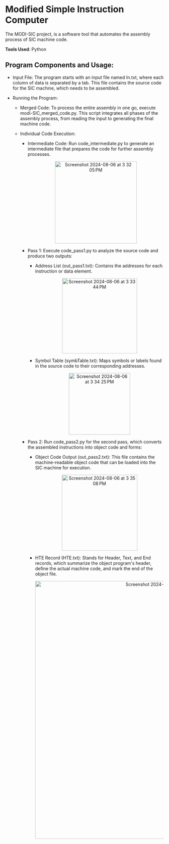 # Modified Simple Instruction Computer

The MODI-SIC project, is a software tool that automates the assembly process of SIC machine code.

**Tools Used**: Python 

## Program Components and Usage:

- Input File: The program starts with an input file named In.txt, where each column of data is separated by a tab. This file contains the source code for the SIC machine, which needs to be assembled.

- Running the Program:

  - Merged Code: To process the entire assembly in one go, execute modi-SIC_merged_code.py. This script integrates all phases of the assembly process, from reading the input to generating the final machine code.

  - Individual Code Execution:
    
    - Intermediate Code: Run code_intermediate.py to generate an intermediate file that prepares the code for further assembly processes.
      
      <div align="center">
      <img width="260" alt="Screenshot 2024-08-06 at 3 32 05 PM" src="https://github.com/user-attachments/assets/0288ff17-9894-468d-90b4-6f6d5078d769">
      </div>

    - Pass 1: Execute code_pass1.py to analyze the source code and produce two outputs:
      
      - Address List (out_pass1.txt): Contains the addresses for each instruction or data element.
        
        <div align="center">
        <img width="238" alt="Screenshot 2024-08-06 at 3 33 44 PM" src="https://github.com/user-attachments/assets/bbe89ee0-84ad-43d7-816d-20b783b02607">
        </div>
      
      - Symbol Table (symbTable.txt): Maps symbols or labels found in the source code to their corresponding addresses.
 
        <div align="center">
          <img width="195" alt="Screenshot 2024-08-06 at 3 34 25 PM" src="https://github.com/user-attachments/assets/f5601243-7ab1-400c-a72f-d0282c76a80f">
        </div>
        
    - Pass 2: Run code_pass2.py for the second pass, which converts the assembled instructions into object code and forms:
      
      - Object Code Output (out_pass2.txt): This file contains the machine-readable object code that can be loaded into the SIC machine for execution.
        
        <div align="center">
          <img width="240" alt="Screenshot 2024-08-06 at 3 35 08 PM" src="https://github.com/user-attachments/assets/1d3b4de0-3053-45ce-aa2b-2e311e0421aa">
        </div>
      
      - HTE Record (HTE.txt): Stands for Header, Text, and End records, which summarize the object program's header, define the actual machine code, and mark the end of the object file.
        
         <div align="center">
         <img width="816" alt="Screenshot 2024-08-06 at 3 35 37 PM" src="https://github.com/user-attachments/assets/77d29153-a8c5-4a61-89be-13ab4a9e4020">
         </div>
